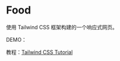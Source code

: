 # Food
使用 Tailwind CSS 框架构建的一个响应式网页。

DEMO：

教程：[Tailwind CSS Tutorial](https://www.youtube.com/playlist?list=PL4cUxeGkcC9gpXORlEHjc5bgnIi5HEGhw)